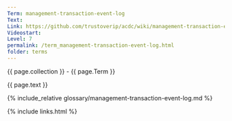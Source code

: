 ```yaml
---
Term: management-transaction-event-log
Text: 
Link: https://github.com/trustoverip/acdc/wiki/management-transaction-event-log.md
Videostart: 
Level: 7
permalink: /term_management-transaction-event-log.html
folder: terms
---
```


{{ page.collection }} - {{ page.Term }}

   {{ page.text }}

{% include_relative glossary/management-transaction-event-log.md %}

 {% include links.html %} 
